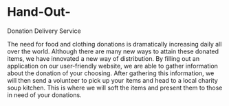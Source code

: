 # Hand-Out-
Donation Delivery Service 

The need for food and clothing donations is dramatically increasing daily all over the world. 
Although there are many new ways to attain these donated items, we have innovated a new way of distribution. 
By filling out an application on our user-friendly website, we are able to gather information about the donation of your choosing. 
After gathering this information, we will then send a volunteer to pick up your items and head to a local charity soup kitchen. 
This is where we will soft the items and present them to those in need of your donations.
